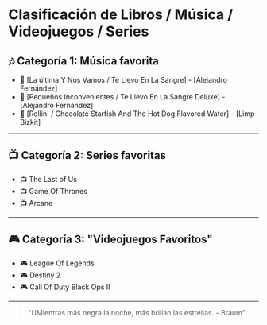 # Clasificación de Libros / Música / Videojuegos / Series

## 🎶 Categoría 1: Música favorita
- 🎵 [La última Y Nos Vamos / Te Llevo En La Sangre] - [Alejandro Fernández]
- 🎵 [Pequeños Inconvenientes / Te Llevo En La Sangre Deluxe] - [Alejandro Fernández]
- 🎵 [Rollin' / Chocolate Starfish And The Hot Dog Flavored Water] - [Limp Bizkit]

---

## 📺 Categoría 2: Series favoritas
- 📺 The Last of Us
- 📺 Game Of Thrones
- 📺 Arcane   

---

## 🎮 Categoría 3: "Videojuegos Favoritos"
- 🎮 League Of Legends
- 🎮 Destiny 2
- 🎮 Call Of Duty Black Ops II

---


> "UMientras más negra la noche, más brillan las estrellas. - Braum"
